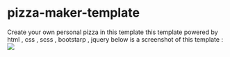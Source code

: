 # pizza-maker-template
Create your own personal pizza in this template
this template powered by html , css , scss , bootstarp , jquery
below is a screenshot of this template :
<img src="screen.png">
